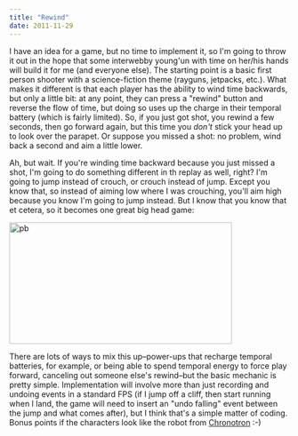 ```yaml
---
title: "Rewind"
date: 2011-11-29
---
```

<p>I have an idea for a game, but no time to implement it, so I'm going to throw it out in the hope that some interwebby young'un with time on her/his hands will build it for me (and everyone else). The starting point is a basic first person shooter with a science-fiction theme (rayguns, jetpacks, etc.). What makes it different is that each player has the ability to wind time backwards, but only a little bit: at any point, they can press a "rewind" button and reverse the flow of time, but doing so uses up the charge in their temporal battery (which is fairly limited). So, if you just got shot, you rewind a few seconds, then go forward again, but this time you <em>don't</em> stick your head up to look over the parapet. Or suppose you missed a shot: no problem, wind back a second and aim a little lower.</p>
<p>Ah, but wait. If you're winding time backward because you just missed a shot, I'm going to do something different in th replay as well, right? I'm going to jump instead of crouch, or crouch instead of jump. Except you know that, so instead of aiming low where I was crouching, you'll aim high because you know I'm going to jump instead. But I know that you know that et cetera, so it becomes one great big head game:</p>
<p><img alt="pb" src="@root/files/2011/11/pb.jpg" width="400" height="219" class="centered"></p>
<p>There are lots of ways to mix this up–power-ups that recharge temporal batteries, for example, or being able to spend temporal energy to force play forward, canceling out someone else's rewind–but the basic mechanic is pretty simple. Implementation will involve more than just recording and undoing events in a standard FPS (if I jump off a cliff, then start running when I land, the game will need to insert an "undo falling" event between the jump and what comes after), but I think that's a simple matter of coding. Bonus points if the characters look like the robot from <a href="http://www.kongregate.com/games/Scarybug/chronotron">Chronotron</a> :-)</p>
